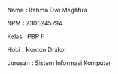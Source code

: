 Nama : Rahma Dwi Maghfira

NPM : 2306245794

Kelas : PBP F

Hobi : Nonton Drakor

Jurusan : Sistem Informasi Komputer
